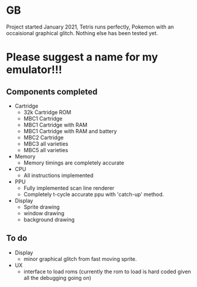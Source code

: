 # GB
Project started January 2021, Tetris runs perfectly, Pokemon with an occaisional graphical glitch. Nothing else has been tested yet.

# Please suggest a name for my emulator!!!

## Components completed
* Cartridge
  + 32k Cartridge ROM
  + MBC1 Cartridge
  + MBC1 Cartridge with RAM
  + MBC1 Cartridge with RAM and battery
  + MBC2 Cartridge
  + MBC3 all varieties
  + MBC5 all varieties
* Memory
   + Memory timings are completely accurate
* CPU
  + All instructions implemented
* PPU
  + Fully implemented scan line renderer
  + Completely t-cycle accurate ppu with 'catch-up' method.
* Display
  + Sprite drawing
  + window drawing
  + background drawing
  
## To do
* Display
  + minor graphical glitch from fast moving sprite.
* UX
  + interface to load roms (currently the rom to load is hard coded given all the debugging going on)

